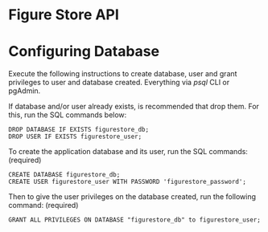 # Figure Store API

# Configuring Database

Execute the following instructions to create database, user and grant privileges to user and database created. Everything via *psql* CLI or pgAdmin.

If database and/or user already exists, is recommended that drop them. For this, run the SQL commands below:
```
DROP DATABASE IF EXISTS figurestore_db;
DROP USER IF EXISTS figurestore_user;
```

To create the application database and its user, run the SQL commands: (required) 
```
CREATE DATABASE figurestore_db;
CREATE USER figurestore_user WITH PASSWORD 'figurestore_password';
```

Then to give the user privileges on the database created, run the following command: (required) 
```
GRANT ALL PRIVILEGES ON DATABASE "figurestore_db" to figurestore_user;
```
